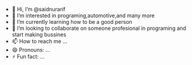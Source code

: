 - 👋 Hi, I’m @saidnurarif
- 👀 I’m interested in programing,automotive,and many more
- 🌱 I’m currently learning how to be a good person 
- 💞️ I’m looking to collaborate on someone profesional in programing and start making bussines
- 📫 How to reach me ...
- 😄 Pronouns: ...
- ⚡ Fun fact: ...

<!---
saidnurarif/saidnurarif is a ✨ special ✨ repository because its `README.md` (this file) appears on your GitHub profile.
You can click the Preview link to take a look at your changes.
--->

